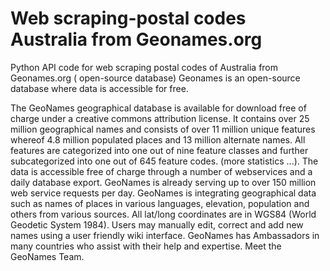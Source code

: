 # Web scraping-postal codes Australia from Geonames.org
Python API code for web scraping postal codes of Australia from Geonames.org ( open-source database)
Geonames is an open-source database where data is accessible for free.

The GeoNames geographical database is available for download free of charge under a creative commons attribution license. It contains over 25 million geographical names and consists of over 11 million unique features whereof 4.8 million populated places and 13 million alternate names. All features are categorized into one out of nine feature classes and further subcategorized into one out of 645 feature codes. (more statistics ...).
The data is accessible free of charge through a number of webservices and a daily database export. GeoNames is already serving up to over 150 million web service requests per day.
GeoNames is integrating geographical data such as names of places in various languages, elevation, population and others from various sources. All lat/long coordinates are in WGS84 (World Geodetic System 1984). Users may manually edit, correct and add new names using a user friendly wiki interface.
GeoNames has Ambassadors in many countries who assist with their help and expertise. Meet the GeoNames Team.
